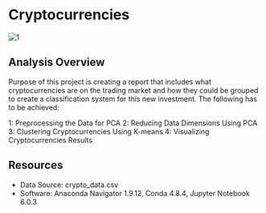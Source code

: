 # Cryptocurrencies

![1](https://user-images.githubusercontent.com/73450637/109252304-319e9c00-77bb-11eb-96d8-6811d49c37c6.jpg)

## Analysis Overview

Purpose of this project is creating a report that includes what cryptocurrencies are on the trading market and how they could be grouped to create a classification system for this new investment. The following has to be achieved:

> 
1: Preprocessing the Data for PCA
2: Reducing Data Dimensions Using PCA
3: Clustering Cryptocurrencies Using K-means
4: Visualizing Cryptocurrencies Results
>

## Resources

* Data Source: crypto_data.csv
* Software: Anaconda Navigator 1.9.12, Conda 4.8.4, Jupyter Notebook 6.0.3


